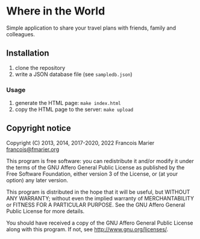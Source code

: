 # Where in the World

Simple application to share your travel plans with friends, family and colleagues.

## Installation

1. clone the repository
2. write a JSON database file (see `sampledb.json`)

### Usage

1. generate the HTML page: `make index.html`
2. copy the HTML page to the server: `make upload`

## Copyright notice

Copyright (C) 2013, 2014, 2017-2020, 2022  Francois Marier <francois@fmarier.org>

This program is free software: you can redistribute it and/or modify
it under the terms of the GNU Affero General Public License as
published by the Free Software Foundation, either version 3 of the
License, or (at your option) any later version.

This program is distributed in the hope that it will be useful,
but WITHOUT ANY WARRANTY; without even the implied warranty of
MERCHANTABILITY or FITNESS FOR A PARTICULAR PURPOSE.  See the
GNU Affero General Public License for more details.

You should have received a copy of the GNU Affero General Public License
along with this program.  If not, see <http://www.gnu.org/licenses/>.
